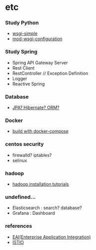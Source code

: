 # etc
### Study Python
- [wsgi-simple](https://www.fullstackpython.com/wsgi-servers.html)
- [mod-wsgi-configuration](https://modwsgi.readthedocs.io/en/develop/user-guides/quick-configuration-guide.html)

### Study Spring
- Spring API Gateway Server
- Rest Client
- RestController // Exception Definition
- Logger
- Reactive Spring

### Database
- [JPA? Hibernate? ORM?](http://www.libqa.com/wiki/769)

### Docker
- [build with docker-compose](http://raccoonyy.github.io/docker-usages-for-dev-environment-setup/)

### centos security
- firewalld? iptables?
- selinux

### hadoop
- [hadoop installation tutorials](https://www.linode.com/docs/databases/hadoop/how-to-install-and-set-up-hadoop-cluster/)

### undefined...
- Elasticsearch : search? database?
- Grafana : Dashboard 

### references
- [EAI(Enterprise Application Integration)](https://www.enterpriseintegrationpatterns.com/patterns/messaging/toc.html)
- [ISTIO](https://istio.io/)
